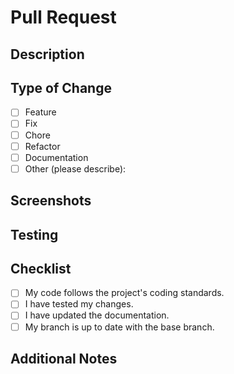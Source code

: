 # Pull Request

## Description
<!-- Provide a brief summary of the changes and the motivation behind them. -->
<!-- If it resolves a specific issue, reference it as "Fixes #IssueNumber". -->

## Type of Change
<!-- Please check the options that apply: -->
- [ ] Feature
- [ ] Fix
- [ ] Chore
- [ ] Refactor
- [ ] Documentation
- [ ] Other (please describe):

## Screenshots
<!-- If your changes are visual, include screenshots to show the differences. -->
<!-- You can delete this section if not applicable. -->

## Testing
<!-- Describe the testing you have done to ensure your changes work as expected. -->
<!-- Include any relevant test cases or steps to reproduce. -->

## Checklist
<!-- Make sure all of the following are completed: -->
- [ ] My code follows the project's coding standards.
- [ ] I have tested my changes.
- [ ] I have updated the documentation.
- [ ] My branch is up to date with the base branch.

## Additional Notes
<!-- Any additional information or context about the changes. -->

